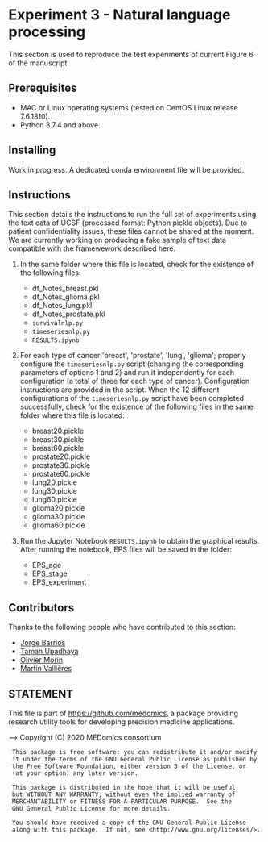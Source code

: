 # Experiment 3 - Natural language processing

This section is used to reproduce the test experiments of current Figure 6 of the manuscript.

## Prerequisites
* MAC or Linux operating systems (tested on CentOS Linux release 7.6.1810).
* Python 3.7.4 and above.

## Installing

Work in progress. A dedicated conda environment file will be provided.

## Instructions

This section details the instructions to run the full set of experiments using the text data of UCSF (processed format: Python pickle objects). Due to patient confidentiality issues, these files cannot be shared at the moment. We are currently working on producing a fake sample of text data compatible with the framewework described here. 

1. In the same folder where this file is located, check for the existence of the following files:
	* df_Notes_breast.pkl
	* df_Notes_glioma.pkl
	* df_Notes_lung.pkl
	* df_Notes_prostate.pkl
	* ```survivalnlp.py```
	* ```timeseriesnlp.py```
	* ```RESULTS.ipynb```
	
2. For each type of cancer 'breast', 'prostate', 'lung', 'glioma'; properly configure the ```timeseriesnlp.py``` script (changing the corresponding parameters of options 1 and 2) and run it independently for each configuration (a total of three for each type of cancer). Configuration instructions are provided in the script. When the 12 different configurations of the ```timeseriesnlp.py``` script have been completed successfully, check for the existence of the following files in the same folder where this file is located:
	* breast20.pickle  
	* breast30.pickle
	* breast60.pickle
	* prostate20.pickle
	* prostate30.pickle
	* prostate60.pickle
	* lung20.pickle
	* lung30.pickle
	* lung60.pickle
	* glioma20.pickle
	* glioma30.pickle
	* glioma60.pickle

3. Run the Jupyter Notebook ```RESULTS.ipynb``` to obtain the graphical results. After running the notebook, EPS files will be saved in the folder:
	* EPS_age
    * EPS_stage
    * EPS_experiment

## Contributors

Thanks to the following people who have contributed to this section:

* [Jorge Barrios](https://github.com/numeroj)
* [Taman Upadhaya](https://github.com/TmnGitHub)
* [Olivier Morin](https://github.com/OlivierMorinUCSF)
* [Martin Vallières](https://github.com/mvallieres)

## STATEMENT

 This file is part of <https://github.com/medomics>, a package providing research utility tools for developing precision medicine applications. 
 
 --> Copyright (C) 2020  MEDomics consortium

     This package is free software: you can redistribute it and/or modify
     it under the terms of the GNU General Public License as published by
     the Free Software Foundation, either version 3 of the License, or
     (at your option) any later version.

     This package is distributed in the hope that it will be useful,
     but WITHOUT ANY WARRANTY; without even the implied warranty of
     MERCHANTABILITY or FITNESS FOR A PARTICULAR PURPOSE.  See the
     GNU General Public License for more details.
 
     You should have received a copy of the GNU General Public License
     along with this package.  If not, see <http://www.gnu.org/licenses/>.